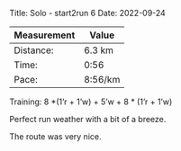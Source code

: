 Title: Solo - start2run 6
Date: 2022-09-24

| Measurement | Value    |
| ----------- | -------- |
|   Distance: |   6.3 km |
|       Time: |     0:56 |
|       Pace: |  8:56/km |

Training: 8 *(1’r + 1’w) + 5’w + 8 * (1’r + 1’w)

Perfect run weather with a bit of a breeze.

The route was very nice.

<div class='strava-embed-placeholder' data-embed-type='activity' data-embed-id='7857844864'></div><script src='https://strava-embeds.com/embed.js'></script>
